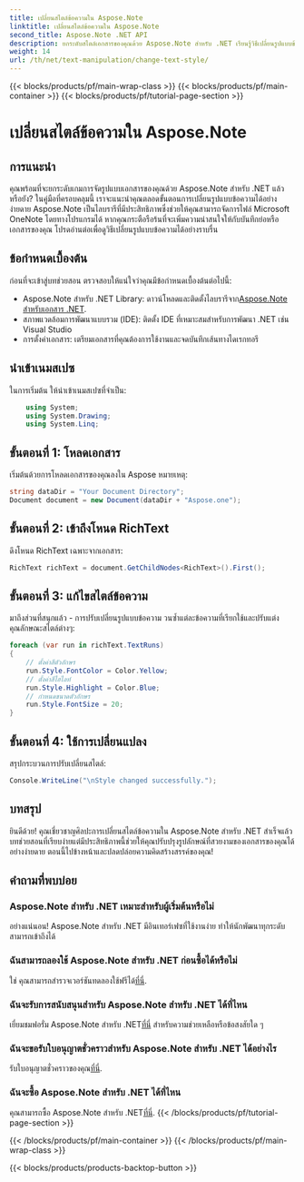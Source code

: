 ```yaml
---
title: เปลี่ยนสไตล์ข้อความใน Aspose.Note
linktitle: เปลี่ยนสไตล์ข้อความใน Aspose.Note
second_title: Aspose.Note .NET API
description: ยกระดับสไตล์เอกสารของคุณด้วย Aspose.Note สำหรับ .NET เรียนรู้วิธีเปลี่ยนรูปแบบข้อความได้อย่างง่ายดายในคำแนะนำทีละขั้นตอนนี้ ทดลองใช้ฟรี!
weight: 14
url: /th/net/text-manipulation/change-text-style/
---
```


{{< blocks/products/pf/main-wrap-class >}}
{{< blocks/products/pf/main-container >}}
{{< blocks/products/pf/tutorial-page-section >}}

# เปลี่ยนสไตล์ข้อความใน Aspose.Note

## การแนะนำ
คุณพร้อมที่จะยกระดับเกมการจัดรูปแบบเอกสารของคุณด้วย Aspose.Note สำหรับ .NET แล้วหรือยัง? ในคู่มือที่ครอบคลุมนี้ เราจะแนะนำคุณตลอดขั้นตอนการเปลี่ยนรูปแบบข้อความได้อย่างง่ายดาย Aspose.Note เป็นไลบรารีที่มีประสิทธิภาพซึ่งช่วยให้คุณสามารถจัดการไฟล์ Microsoft OneNote โดยทางโปรแกรมได้ หากคุณกระตือรือร้นที่จะเพิ่มความน่าสนใจให้กับบันทึกย่อหรือเอกสารของคุณ โปรดอ่านต่อเพื่อดูวิธีเปลี่ยนรูปแบบข้อความได้อย่างราบรื่น
## ข้อกำหนดเบื้องต้น
ก่อนที่จะเข้าสู่บทช่วยสอน ตรวจสอบให้แน่ใจว่าคุณมีข้อกำหนดเบื้องต้นต่อไปนี้:
-  Aspose.Note สำหรับ .NET Library: ดาวน์โหลดและติดตั้งไลบรารีจาก[Aspose.Note สำหรับเอกสาร .NET](https://reference.aspose.com/note/net/).
- สภาพแวดล้อมการพัฒนาแบบรวม (IDE): ติดตั้ง IDE ที่เหมาะสมสำหรับการพัฒนา .NET เช่น Visual Studio
- การตั้งค่าเอกสาร: เตรียมเอกสารที่คุณต้องการใช้งานและจดบันทึกเส้นทางไดเรกทอรี
## นำเข้าเนมสเปซ
ในการเริ่มต้น ให้นำเข้าเนมสเปซที่จำเป็น:
```csharp
    using System;
    using System.Drawing;
    using System.Linq;
```
## ขั้นตอนที่ 1: โหลดเอกสาร
เริ่มต้นด้วยการโหลดเอกสารของคุณลงใน Aspose หมายเหตุ:
```csharp
string dataDir = "Your Document Directory";
Document document = new Document(dataDir + "Aspose.one");
```
## ขั้นตอนที่ 2: เข้าถึงโหนด RichText
ดึงโหนด RichText เฉพาะจากเอกสาร:
```csharp
RichText richText = document.GetChildNodes<RichText>().First();
```
## ขั้นตอนที่ 3: แก้ไขสไตล์ข้อความ
มาถึงส่วนที่สนุกแล้ว - การปรับเปลี่ยนรูปแบบข้อความ วนซ้ำแต่ละข้อความที่เรียกใช้และปรับแต่งคุณลักษณะสไตล์ต่างๆ:
```csharp
foreach (var run in richText.TextRuns)
{
    // ตั้งค่าสีตัวอักษร
    run.Style.FontColor = Color.Yellow;
    // ตั้งค่าสีไฮไลท์
    run.Style.Highlight = Color.Blue;
    // กำหนดขนาดตัวอักษร
    run.Style.FontSize = 20;
}
```
## ขั้นตอนที่ 4: ใช้การเปลี่ยนแปลง
สรุปกระบวนการปรับเปลี่ยนสไตล์:
```csharp
Console.WriteLine("\nStyle changed successfully.");
```
## บทสรุป
ยินดีด้วย! คุณเชี่ยวชาญศิลปะการเปลี่ยนสไตล์ข้อความใน Aspose.Note สำหรับ .NET สำเร็จแล้ว บทช่วยสอนที่เรียบง่ายแต่มีประสิทธิภาพนี้ช่วยให้คุณปรับปรุงรูปลักษณ์ที่สวยงามของเอกสารของคุณได้อย่างง่ายดาย ตอนนี้ไปข้างหน้าและปลดปล่อยความคิดสร้างสรรค์ของคุณ!
## คำถามที่พบบ่อย
### Aspose.Note สำหรับ .NET เหมาะสำหรับผู้เริ่มต้นหรือไม่
อย่างแน่นอน! Aspose.Note สำหรับ .NET มีอินเทอร์เฟซที่ใช้งานง่าย ทำให้นักพัฒนาทุกระดับสามารถเข้าถึงได้
### ฉันสามารถลองใช้ Aspose.Note สำหรับ .NET ก่อนซื้อได้หรือไม่
 ใช่ คุณสามารถสำรวจเวอร์ชันทดลองใช้ฟรีได้[ที่นี่](https://releases.aspose.com/).
### ฉันจะรับการสนับสนุนสำหรับ Aspose.Note สำหรับ .NET ได้ที่ไหน
 เยี่ยมชมฟอรั่ม Aspose.Note สำหรับ .NET[ที่นี่](https://forum.aspose.com/c/note/28) สำหรับความช่วยเหลือหรือข้อสงสัยใด ๆ
### ฉันจะขอรับใบอนุญาตชั่วคราวสำหรับ Aspose.Note สำหรับ .NET ได้อย่างไร
 รับใบอนุญาตชั่วคราวของคุณ[ที่นี่](https://purchase.aspose.com/temporary-license/).
### ฉันจะซื้อ Aspose.Note สำหรับ .NET ได้ที่ไหน
 คุณสามารถซื้อ Aspose.Note สำหรับ .NET[ที่นี่](https://purchase.aspose.com/buy).
{{< /blocks/products/pf/tutorial-page-section >}}

{{< /blocks/products/pf/main-container >}}
{{< /blocks/products/pf/main-wrap-class >}}

{{< blocks/products/products-backtop-button >}}
